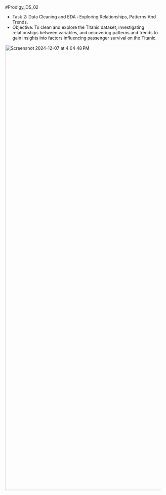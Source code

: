 #Prodigy_DS_02

* Task 2: Data Cleaning and EDA : Exploring Relationships, Patterns And Trends.
* Objective: To clean and explore the Titanic dataset, investigating relationships between variables, and uncovering patterns and trends to gain insights into factors influencing passenger survival on the Titanic.
  
<img width="1435" alt="Screenshot 2024-12-07 at 4 04 48 PM" src="https://github.com/user-attachments/assets/a090f613-accf-4c2d-ad1f-3624515a276a">
